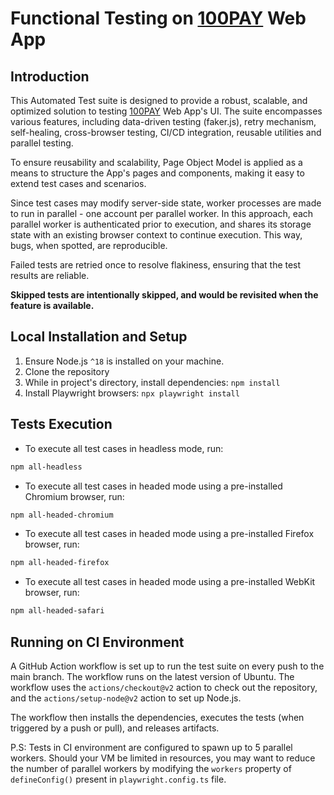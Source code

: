 # Functional Testing on [100PAY](https://dashboard.100pay.co/) Web App


## Introduction
This Automated Test suite is designed to provide a robust, scalable, and optimized solution to testing [100PAY](https://dashboard.100pay.co/) Web App's UI. The suite encompasses various features, including data-driven testing (faker.js), retry mechanism, self-healing, cross-browser testing, CI/CD integration, reusable utilities and parallel testing.

To ensure reusability and scalability, Page Object Model is applied as a means to structure the App's pages and components, making it easy to extend test cases and scenarios.

Since test cases may modify server-side state, worker processes are made to run in parallel - one account per parallel worker. In this approach, each parallel worker is authenticated prior to execution, and shares its storage state with an existing browser context to continue execution. 
This way, bugs, when spotted, are reproducible.

Failed tests are retried once to resolve flakiness, ensuring that the test results are reliable.

**Skipped tests are intentionally skipped, and would be revisited when the feature is available.**

## Local Installation and Setup
1. Ensure Node.js `^18` is installed on your machine.
2. Clone the repository
3. While in project's directory, install dependencies: `npm install`
4. Install Playwright browsers: `npx playwright install`

## Tests Execution

- To execute all test cases in headless mode, run: 
```bash
npm all-headless
```
- To execute all test cases in headed mode using a pre-installed Chromium browser, run: 
```bash
npm all-headed-chromium
```
- To execute all test cases in headed mode using a pre-installed Firefox browser, run: 
```bash
npm all-headed-firefox
```
- To execute all test cases in headed mode using a pre-installed WebKit browser, run: 
```bash
npm all-headed-safari
```

## Running on CI Environment

A GitHub Action workflow is set up to run the test suite on every push to the main branch. The workflow runs on the latest version of Ubuntu. The workflow uses the `actions/checkout@v2` action to check out the repository, and the `actions/setup-node@v2` action to set up Node.js. 

The workflow then installs the dependencies, executes the tests (when triggered by a push or pull), and releases artifacts.

P.S: Tests in CI environment are configured to spawn up to 5 parallel workers. Should your VM be limited in resources, you may want to reduce the number of parallel workers by modifying the `workers` property of `defineConfig()` present in `playwright.config.ts` file.